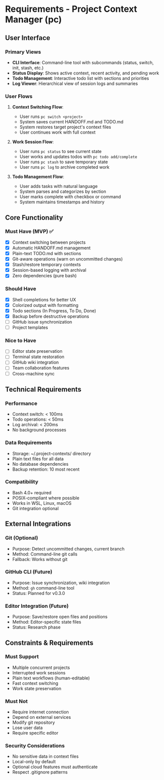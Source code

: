 # Requirements - Project Context Manager (pc)

## User Interface

### Primary Views
- **CLI Interface**: Command-line tool with subcommands (status, switch, init, stash, etc.)
- **Status Display**: Shows active context, recent activity, and pending work
- **Todo Management**: Interactive todo list with sections and priorities
- **Log Viewer**: Hierarchical view of session logs and summaries

### User Flows
1. **Context Switching Flow**:
   - User runs `pc switch <project>`
   - System saves current HANDOFF.md and TODO.md
   - System restores target project's context files
   - User continues work with full context

2. **Work Session Flow**:
   - User runs `pc status` to see current state
   - User works and updates todos with `pc todo add/complete`
   - User runs `pc stash` to save temporary state
   - User runs `pc log` to archive completed work

3. **Todo Management Flow**:
   - User adds tasks with natural language
   - System parses and categorizes by section
   - User marks complete with checkbox or command
   - System maintains timestamps and history

## Core Functionality

### Must Have (MVP) ✅
- [x] Context switching between projects
- [x] Automatic HANDOFF.md management
- [x] Plain-text TODO.md with sections
- [x] Git-aware operations (warn on uncommitted changes)
- [x] Stash/restore temporary contexts
- [x] Session-based logging with archival
- [x] Zero dependencies (pure bash)

### Should Have
- [x] Shell completions for better UX
- [x] Colorized output with formatting
- [x] Todo sections (In Progress, To Do, Done)
- [x] Backup before destructive operations
- [ ] GitHub issue synchronization
- [ ] Project templates

### Nice to Have
- [ ] Editor state preservation
- [ ] Terminal state restoration
- [ ] GitHub wiki integration
- [ ] Team collaboration features
- [ ] Cross-machine sync

## Technical Requirements

### Performance
- Context switch: < 100ms
- Todo operations: < 50ms
- Log archival: < 200ms
- No background processes

### Data Requirements
- Storage: ~/.project-contexts/ directory
- Plain text files for all data
- No database dependencies
- Backup retention: 10 most recent

### Compatibility
- Bash 4.0+ required
- POSIX-compliant where possible
- Works in WSL, Linux, macOS
- Git integration optional

## External Integrations

### Git (Optional)
- Purpose: Detect uncommitted changes, current branch
- Method: Command-line git calls
- Fallback: Works without git

### GitHub CLI (Future)
- Purpose: Issue synchronization, wiki integration
- Method: `gh` command-line tool
- Status: Planned for v0.3.0

### Editor Integration (Future)
- Purpose: Save/restore open files and positions
- Method: Editor-specific state files
- Status: Research phase

## Constraints & Requirements

### Must Support
- Multiple concurrent projects
- Interrupted work sessions
- Plain text workflows (human-editable)
- Fast context switching
- Work state preservation

### Must Not
- Require internet connection
- Depend on external services
- Modify git repository
- Lose user data
- Require specific editor

### Security Considerations
- No sensitive data in context files
- Local-only by default
- Optional cloud features must authenticate
- Respect .gitignore patterns